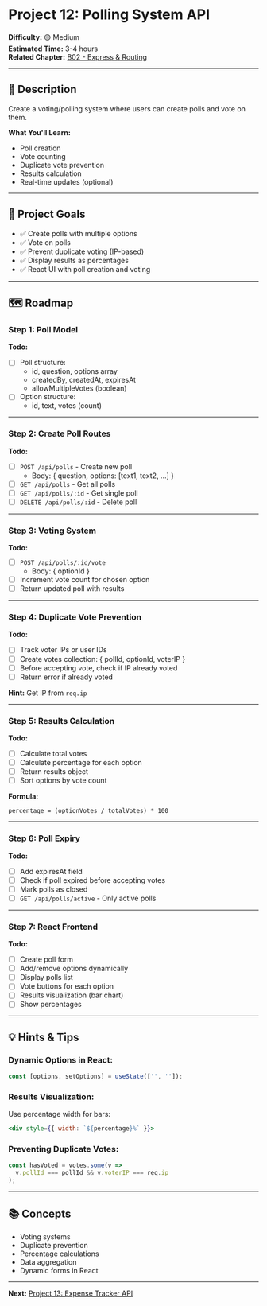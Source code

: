 # Project 12: Polling System API

**Difficulty:** 🟡 Medium  
**Estimated Time:** 3-4 hours  
**Related Chapter:** [B02 - Express & Routing](../chapters/B02_EXPRESS_AND_ROUTING.md)

---

## 📝 Description

Create a voting/polling system where users can create polls and vote on them.

**What You'll Learn:**
- Poll creation
- Vote counting
- Duplicate vote prevention
- Results calculation
- Real-time updates (optional)

---

## 🎯 Project Goals

- ✅ Create polls with multiple options
- ✅ Vote on polls
- ✅ Prevent duplicate voting (IP-based)
- ✅ Display results as percentages
- ✅ React UI with poll creation and voting

---

## 🗺️ Roadmap

### Step 1: Poll Model
**Todo:**
- [ ] Poll structure:
  - id, question, options array
  - createdBy, createdAt, expiresAt
  - allowMultipleVotes (boolean)
- [ ] Option structure:
  - id, text, votes (count)

---

### Step 2: Create Poll Routes
**Todo:**
- [ ] `POST /api/polls` - Create new poll
  - Body: { question, options: [text1, text2, ...] }
- [ ] `GET /api/polls` - Get all polls
- [ ] `GET /api/polls/:id` - Get single poll
- [ ] `DELETE /api/polls/:id` - Delete poll

---

### Step 3: Voting System
**Todo:**
- [ ] `POST /api/polls/:id/vote`
  - Body: { optionId }
- [ ] Increment vote count for chosen option
- [ ] Return updated poll with results

---

### Step 4: Duplicate Vote Prevention
**Todo:**
- [ ] Track voter IPs or user IDs
- [ ] Create votes collection: { pollId, optionId, voterIP }
- [ ] Before accepting vote, check if IP already voted
- [ ] Return error if already voted

**Hint:** Get IP from `req.ip`

---

### Step 5: Results Calculation
**Todo:**
- [ ] Calculate total votes
- [ ] Calculate percentage for each option
- [ ] Return results object
- [ ] Sort options by vote count

**Formula:**
```
percentage = (optionVotes / totalVotes) * 100
```

---

### Step 6: Poll Expiry
**Todo:**
- [ ] Add expiresAt field
- [ ] Check if poll expired before accepting votes
- [ ] Mark polls as closed
- [ ] `GET /api/polls/active` - Only active polls

---

### Step 7: React Frontend
**Todo:**
- [ ] Create poll form
- [ ] Add/remove options dynamically
- [ ] Display polls list
- [ ] Vote buttons for each option
- [ ] Results visualization (bar chart)
- [ ] Show percentages

---

## 💡 Hints & Tips

### Dynamic Options in React:
```javascript
const [options, setOptions] = useState(['', '']);
```

### Results Visualization:
Use percentage width for bars:
```jsx
<div style={{ width: `${percentage}%` }}>
```

### Preventing Duplicate Votes:
```javascript
const hasVoted = votes.some(v => 
  v.pollId === pollId && v.voterIP === req.ip
);
```

---

## 📚 Concepts

- Voting systems
- Duplicate prevention
- Percentage calculations
- Data aggregation
- Dynamic forms in React

---

**Next:** [Project 13: Expense Tracker API](13-expense-tracker.md)

